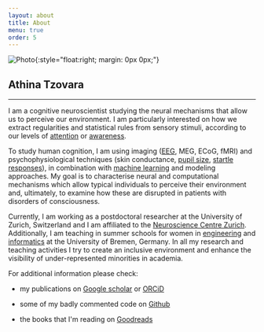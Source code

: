 ```yaml
---
layout: about
title: About
menu: true
order: 5
---
```


![Photo](https://raw.githubusercontent.com/aath0/aath0.github.io/master/AT2.jpeg){:style="float:right; margin: 0px 0px;"}
## Athina Tzovara 
---

I am a cognitive neuroscientist studying the neural mechanisms that allow us to perceive our environment. 
	I am particularly interested on how we extract regularities and statistical rules from sensory stimuli, according to our
		levels of <a href="http://www.mitpressjournals.org/doi/abs/10.1162/jocn_a_00835?url_ver=Z39.88-2003&rfr_id=ori:rid:crossref.org&rfr_dat=cr_pub%3dpubmed#.WRtlJxOGPOQ">attention</a>
		or <a href="https://academic.oup.com/brain/article-lookup/doi/10.1093/brain/awv041">awareness</a>. 
		
		
		
To study human cognition, I am using imaging (<a href = "http://www.tandfonline.com/doi/abs/10.1080/87565641.2011.636851">EEG</a>, MEG, ECoG, fMRI) and psychophysiological techniques (skin conductance, <a href = "http://onlinelibrary.wiley.com/doi/10.1111/psyp.12801/full">pupil size</a>, <a href = "http://onlinelibrary.wiley.com/doi/10.1111/psyp.12775/full">startle responses</a>), in combination with <a href = "http://www.sciencedirect.com/science/article/pii/S0031320311001440">machine learning</a> and modeling approaches. My goal is to characterise neural and computational mechanisms which allow typical individuals to perceive their environment and, ultimately, to examine how these are disrupted in patients with disorders of consciousness.

Currently, I am working as a postdoctoral researcher at the University of Zurich, Switzerland and I am affiliated to the 
<a href ="http://www.neuroscience.uzh.ch/en.html">Neuroscience Centre Zurich</a>. Additionally, I am teaching in summer schools for women in <a href = "https://www.ingenieurinnen-sommeruni.de/en/summer2017/index.php">engineering</a> and <a href = "https://www.informatica-feminale.de/eng/home-en/">informatics</a> at the University of Bremen, Germany.
In all my research and teaching activities I try to create an inclusive environment and enhance the visibility of under-represented minorities in academia.

For additional information please check:

* my publications on <a href = "https://scholar.google.ch/citations?user=XdOdIKYAAAAJ&hl=en">Google scholar</a> or 
			<a href = "http://orcid.org/0000-0002-7588-1418?lang=en">ORCiD</a>
			
* some of my badly commented code on <a href = "https://github.com/aath0">Github</a>

* the books that I'm reading on <a href = "https://www.goodreads.com/user/show/3614063-athina">Goodreads</a>
